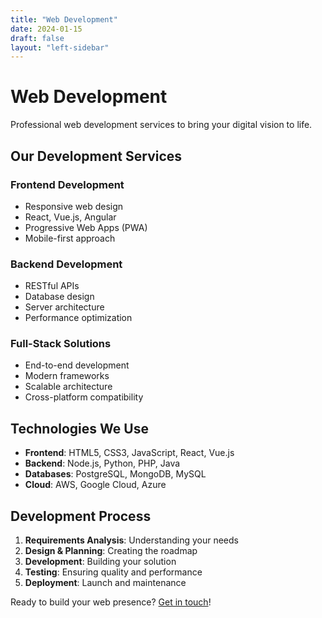 ```yaml
---
title: "Web Development"
date: 2024-01-15
draft: false
layout: "left-sidebar"
---
```


# Web Development

Professional web development services to bring your digital vision to life.

## Our Development Services

### Frontend Development
- Responsive web design
- React, Vue.js, Angular
- Progressive Web Apps (PWA)
- Mobile-first approach

### Backend Development
- RESTful APIs
- Database design
- Server architecture
- Performance optimization

### Full-Stack Solutions
- End-to-end development
- Modern frameworks
- Scalable architecture
- Cross-platform compatibility

## Technologies We Use

- **Frontend**: HTML5, CSS3, JavaScript, React, Vue.js
- **Backend**: Node.js, Python, PHP, Java
- **Databases**: PostgreSQL, MongoDB, MySQL
- **Cloud**: AWS, Google Cloud, Azure

## Development Process

1. **Requirements Analysis**: Understanding your needs
2. **Design & Planning**: Creating the roadmap
3. **Development**: Building your solution
4. **Testing**: Ensuring quality and performance
5. **Deployment**: Launch and maintenance

Ready to build your web presence? [Get in touch](/contact)!
